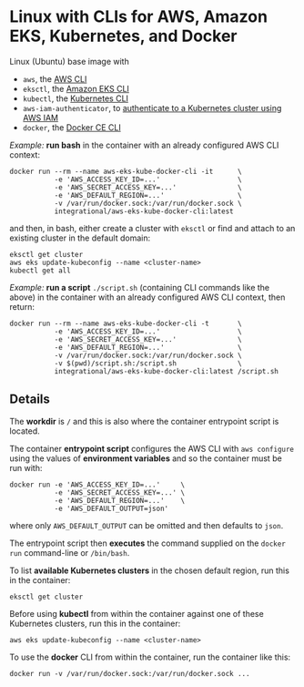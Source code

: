 # Linux with CLIs for AWS, Amazon EKS, Kubernetes, and Docker

Linux (Ubuntu) base image with

- `aws`, the [AWS CLI](https://docs.aws.amazon.com/cli/latest/userguide/cli-chap-install.html)
- `eksctl`, the [Amazon EKS CLI](https://docs.aws.amazon.com/eks/latest/userguide/getting-started-eksctl.html)
- `kubectl`, the [Kubernetes CLI](https://kubernetes.io/docs/tasks/tools/install-kubectl/)
- `aws-iam-authenticator`, to [authenticate to a Kubernetes cluster using AWS IAM](https://github.com/kubernetes-sigs/aws-iam-authenticator)
- `docker`, the [Docker CE CLI](https://docs.docker.com/install/linux/docker-ce/ubuntu/)

*Example:* **run bash** in the container with an already configured AWS CLI context:
```
docker run --rm --name aws-eks-kube-docker-cli -it      \
           -e 'AWS_ACCESS_KEY_ID=...'                   \
           -e 'AWS_SECRET_ACCESS_KEY=...'               \
           -e 'AWS_DEFAULT_REGION=...'                  \
           -v /var/run/docker.sock:/var/run/docker.sock \
           integrational/aws-eks-kube-docker-cli:latest
```

and then, in bash, either create a cluster with `eksctl` or find and attach to an existing cluster in the default domain:
```
eksctl get cluster
aws eks update-kubeconfig --name <cluster-name>
kubectl get all
```

*Example:* **run a script** `./script.sh` (containing CLI commands like the above) in the container with an already configured AWS CLI context, then return:
```
docker run --rm --name aws-eks-kube-docker-cli -t       \
           -e 'AWS_ACCESS_KEY_ID=...'                   \
           -e 'AWS_SECRET_ACCESS_KEY=...'               \
           -e 'AWS_DEFAULT_REGION=...'                  \
           -v /var/run/docker.sock:/var/run/docker.sock \
           -v $(pwd)/script.sh:/script.sh               \
           integrational/aws-eks-kube-docker-cli:latest /script.sh
```

## Details

The **workdir** is `/` and this is also where the container entrypoint script is located.

The container **entrypoint script** configures the AWS CLI with `aws configure` using the values of **environment variables** and so the container must be run with:
```
docker run -e 'AWS_ACCESS_KEY_ID=...'     \
           -e 'AWS_SECRET_ACCESS_KEY=...' \
           -e 'AWS_DEFAULT_REGION=...'    \
           -e 'AWS_DEFAULT_OUTPUT=json'
```
where only `AWS_DEFAULT_OUTPUT` can be omitted and then defaults to `json`.

The entrypoint script then **executes** the command supplied on the `docker run` command-line or `/bin/bash`.

To list **available Kubernetes clusters** in the chosen default region, run this in the container:
```
eksctl get cluster
```

Before using **kubectl** from within the container against one of these Kubernetes clusters, run this in the container:
```
aws eks update-kubeconfig --name <cluster-name>
```

To use the **docker** CLI from within the container, run the container like this:
```
docker run -v /var/run/docker.sock:/var/run/docker.sock ...
```
